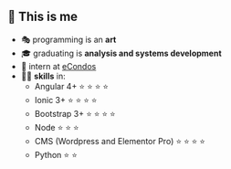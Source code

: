 ## :ghost: This is me
- :performing_arts: programming is an **art**
- :mortar_board: graduating is **analysis and systems development**
- :office: intern at [eCondos](https://econdos.com.br)
- 👨‍💻 **skills** in:
  - Angular 4+ :star: :star: :star: :star:
  - Ionic 3+ :star: :star: :star: :star:
  - Bootstrap 3+ :star: :star: :star: :star:
  - Node :star: :star: :star:
  - CMS (Wordpress and Elementor Pro) :star: :star: :star: :star:
  - Python :star: :star:
  
